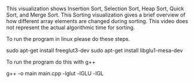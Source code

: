 This visualization shows Insertion Sort, Selection Sort, Heap Sort, Quick Sort, and Merge Sort. This Sorting visualization gives a brief overview of how different array elements are changed during sorting. This video does not represent the actual algorithmic time for sorting.

To run the program in linux please do these steps.

  sudo apt-get install freeglut3-dev
  sudo apt-get install libglu1-mesa-dev

To run the program do this with g++

g++ -o main main.cpp -lglut -lGLU -lGL
